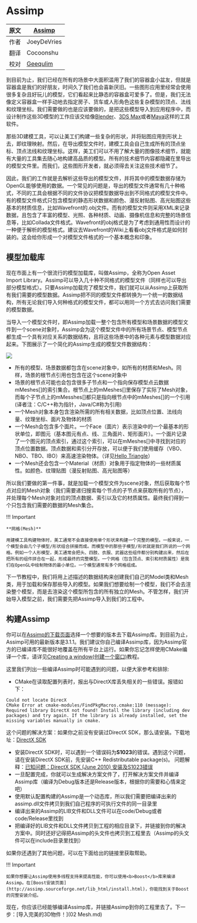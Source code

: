 # Assimp

原文     | [Assimp](http://learnopengl.com/#!Model-Loading/Assimp)
      ---|---
作者     | JoeyDeVries
翻译     | Cocoonshu
校对     | [Geequlim](http://geequlim.com)


到目前为止，我们已经在所有的场景中大面积滥用了我们的容器盒小盆友，但就是容器盒是我们的好朋友，时间久了我们也会喜新厌旧。一些图形应用里经常会使用很多复杂且好玩儿的模型，它们看起来比静态的容器盒可爱多了。但是，我们无法像定义容器盒一样手动地去指定房子、货车或人形角色这些复杂模型的顶点、法线和纹理坐标。我们需要做的也是应该要做的，是把这些模型导入到应用程序中，而设计制作这些3D模型的工作应该交给像[Blender](http://www.blender.org/)、[3DS Max](http://www.autodesk.nl/products/3ds-max/overview)或者[Maya](http://www.autodesk.com/products/autodesk-maya/overview)这样的工具软件。

那些3D建模工具，可以让美工们构建一些复杂的形状，并将贴图应用到形状上去，即纹理映射。然后，在导出模型文件时，建模工具会自己生成所有的顶点坐标、顶点法线和纹理坐标。这样，美工们可以不用了解大量的图像技术细节，就能有大量的工具集去随心地构建高品质的模型。所有的技术细节内容都隐藏在里导出的模型文件里。而我们，这些图形开发者，就必须得去关注这些技术细节了。

因此，我们的工作就是去解析这些导出的模型文件，并将其中的模型数据存储为OpenGL能够使用的数据。一个常见的问题是，导出的模型文件通常有几十种格式，不同的工具会根据不同的文件协议把模型数据导出到不同格式的模型文件中。有的模型文件格式只包含模型的静态形状数据和颜色、漫反射贴图、高光贴图这些基本的材质信息，比如Wavefront的.obj文件。而有的模型文件则采用XML来记录数据，且包含了丰富的模型、光照、各种材质、动画、摄像机信息和完整的场景信息等，比如Collada文件格式。Wavefront的obj格式是为了考虑到通用性而设计的一种便于解析的模型格式。建议去Wavefront的Wiki上看看obj文件格式是如何封装的。这会给你形成一个对模型文件格式的一个基本概念和印象。

## 模型加载库

现在市面上有一个很流行的模型加载库，叫做Assimp，全称为Open Asset Import Library。Assimp可以导入几十种不同格式的模型文件（同样也可以导出部分模型格式）。只要Assimp加载完了模型文件，我们就可以从Assimp上获取所有我们需要的模型数据。Assimp把不同的模型文件都转换为一个统一的数据结构，所有无论我们导入何种格式的模型文件，都可以用同一个方式去访问我们需要的模型数据。

当导入一个模型文件时，即Assimp加载一整个包含所有模型和场景数据的模型文件到一个scene对象时，Assimp会为这个模型文件中的所有场景节点、模型节点都生成一个具有对应关系的数据结构，且将这些场景中的各种元素与模型数据对应起来。下图展示了一个简化的Assimp生成的模型文件数据结构：


![](http://learnopengl.com/img/model_loading/assimp_structure.png)


 - 所有的模型、场景数据都包含在scene对象中，如所有的材质和Mesh。同样，场景的根节点引用也包含在这个scene对象中
 - 场景的根节点可能也会包含很多子节点和一个指向保存模型点云数据mMeshes[]的索引集合。根节点上的mMeshes[]里保存了实际了Mesh对象，而每个子节点上的mMesshes[]都只是指向根节点中的mMeshes[]的一个引用(译者注：C/C++称为指针，Java/C#称为引用)
 - 一个Mesh对象本身包含渲染所需的所有相关数据，比如顶点位置、法线向量、纹理坐标、面片及物体的材质
 - 一个Mesh会包含多个面片。一个Face（面片）表示渲染中的一个最基本的形状单位，即图元（基本图元有点、线、三角面片、矩形面片）。一个面片记录了一个图元的顶点索引，通过这个索引，可以在mMeshes[]中寻找到对应的顶点位置数据。顶点数据和索引分开存放，可以便于我们使用缓存（VBO、NBO、TBO、IBO）来高速渲染物体。（详见[Hello Triangle](http://www.learnopengl.com/#!Getting-started/Hello-Triangle)）
 - 一个Mesh还会包含一个Material（材质）对象用于指定物体的一些材质属性。如颜色、纹理贴图（漫反射贴图、高光贴图等）

所以我们要做的第一件事，就是加载一个模型文件为scene对象，然后获取每个节点对应的Mesh对象（我们需要递归搜索每个节点的子节点来获取所有的节点），并处理每个Mesh对象对应的顶点数据、索引以及它的材质属性。最终我们得到一个只包含我们需要的数据的Mesh集合。

!!! Important

    **网格(Mesh)**
    
    用建模工具构建物体时，美工通常不会直接使用单个形状来构建一个完整的模型。一般来说，一个模型会由几个子模型/形状组合拼接而成。而模型中的那些子模型/形状就是我们所说的一个网格。例如一个人形模型，美工通常会把头、四肢、衣服、武器这些组件都分别构建出来，然后在把所有的组件拼合在一起，形成最终的完整模型。一个网格（包含顶点、索引和材质属性）是我们在OpenGL中绘制物体的最小单位。一个模型通常有多个网格组成。

下一节教程中，我们将用上述描述的数据结构来创建我们自己的Model类和Mesh类，用于加载和保存那些导入的模型。如果我们想要绘制一个模型，我们不会去渲染整个模型，而是去渲染这个模型所包含的所有独立的Mesh。不管怎样，我们开始导入模型之前，我们需要先把Assimp导入到我们的工程中。

## 构建Assimp

你可以在[Assimp的下载页面](http://assimp.sourceforge.net/main_downloads.html)选择一个想要的版本去下载Assimp库。到目前为止，Assimp可用的最新版本是3.1.1。我们建议你自己编译Assimp库，因为Assimp官方的已编译库不能很好地覆盖在所有平台上运行。如果你忘记怎样使用CMake编译一个库，请详见[Creating a window(创建一个窗口)](http://www.learnopengl.com/#!Getting-started/Creating-a-window)教程。

这里我们列出一些编译Assimp时可能遇到的问题，以便大家参考和排除:

 - CMake在读取配置列表时，报出与DirectX库丢失相关的一些错误。报错如下：
 
```
Could not locate DirecX
CMake Error at cmake-modules/FindPkgMacros.cmake:110 (message):
Required library DirectX not found! Install the library (including dev packages) and try again. If the library is already installed, set the missing variables manually in cmake.
```

这个问题的解决方案：如果你之前没有安装过DirectX SDK，那么请安装。下载地址：[DirectX SDK](http://www.microsoft.com/en-us/download/details.aspx?id=6812)
 - 安装DirectX SDK时，可以遇到一个错误码为<b>S1023</b>的错误。遇到这个问题，请在安装DirectX SDK前，先安装C++ Redistributable package(s)。
  问题解释：[已知问题：DirectX SDK (June 2010) 安装及S1023错误](https://blogs.msdn.microsoft.com/chuckw/2011/12/09/known-issue-directx-sdk-june-2010-setup-and-the-s1023-error/)
 - 一旦配置完成，你就可以生成解决方案文件了，打开解决方案文件并编译Assimp库（编译为Debug版本还是Release版本，根据你的需要和心情来定吧）
 - 使用默认配置构建的Assimp是一个动态库，所以我们需要把编译出来的assimp.dll文件拷贝到我们自己程序的可执行文件的同一目录里
 - 编译出来的Assimp的LIB文件和DLL文件可以在code/Debug或者code/Release里找到
 - 把编译好的LIB文件和DLL文件拷贝到工程的相应目录下，并链接到你的解决方案中。同时还好记得把Assimp的头文件也拷贝到工程里去（Assimp的头文件可以在include目录里找到）

如果你还遇到了其他问题，可以在下面给出的链接里获取帮助。

!!! Important

    如果你想要让Assimp使用多线程支持来提高性能，你可以使用<b>Boost</b>库来编译 Assimp。在[Boost安装页面](http://assimp.sourceforge.net/lib_html/install.html)，你能找到关于Boost的完整安装介绍。

现在，你应该已经能够编译Assimp库，并链接Assimp到你的工程里去了。下一步：[导入完美的3D物件！](02 Mesh.md)
